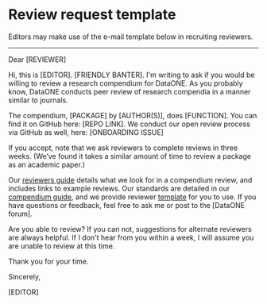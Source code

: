 # Review request template

Editors may make use of the e-mail template below in recruiting reviewers.

---

Dear [REVIEWER]

Hi, this is [EDITOR]. [FRIENDLY BANTER]. I'm writing to ask if you would be willing to review a research compendium for DataONE. As you probably know, DataONE conducts peer review of research compendia in a manner similar to journals.

The compendium, [PACKAGE] by [AUTHOR(S)], does [FUNCTION]. You can find it on GitHub here: [REPO LINK]. We conduct our open review process via GitHub as well, here: [ONBOARDING ISSUE]

If you accept, note that we ask reviewers to complete reviews in three weeks. (We’ve found it takes a similar amount of time to review a package as an academic paper.) 

Our [reviewers guide] details what we look for in a compendium review, and includes links to example reviews. Our standards are detailed in our [compendium guide], and we provide reviewer [template] for you to use. If you have questions or feedback, feel free to ask me or post to the [DataONE forum].

Are you able to review? If you can not, suggestions for alternate reviewers are always helpful. If I don't hear from you within a week, I will assume you are unable to review at this time. 

Thank you for your time.

Sincerely,

[EDITOR]

[reviewers guide]: https://github.com/benmarwick/onboarding-reproducible-compendiablob/master/reviewing_guide.md
[compendium guide]: https://github.com/benmarwick/onboarding-reproducible-compendia/blob/master/packaging_guide.md 
[template]: https://github.com/benmarwick/onboarding-reproducible-compendia/blob/master/reviewer_template.md 
[rOpenSci forum]: https://github.com/benmarwick/onboarding-reproducible-compendia/issues/1
